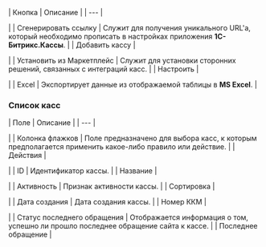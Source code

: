 | Кнопка | Описание |
| --- |

|
| Сгенерировать ссылку | Служит для получения уникального URL'a, который необходимо прописать в настройках приложения **1С-Битрикс.Кассы**. |
| Добавить кассу |

|
| Установить из Маркетплейс | Служит для установки сторонних решений, связанных с интеграций касс. |
| Настроить |

|
| Excel | Экспортирует данные из отображаемой таблицы в **MS Excel**. |

### Список касс

| Поле | Описание |
| --- |

|
| Колонка флажков | Поле предназначено для выбора касс, к которым предполагается применить какое-либо правило или действие. |
| Действия |

|
| ID | Идентификатор кассы. |
| Название |

|
| Активность | Признак активности кассы. |
| Сортировка |

|
| Дата создания | Дата создания кассы. |
| Номер ККМ |

|
| Статус последнего обращения | Отображается информация о том, успешно ли прошло последнее обращение сайта к кассе. |
| Последнее обращение |